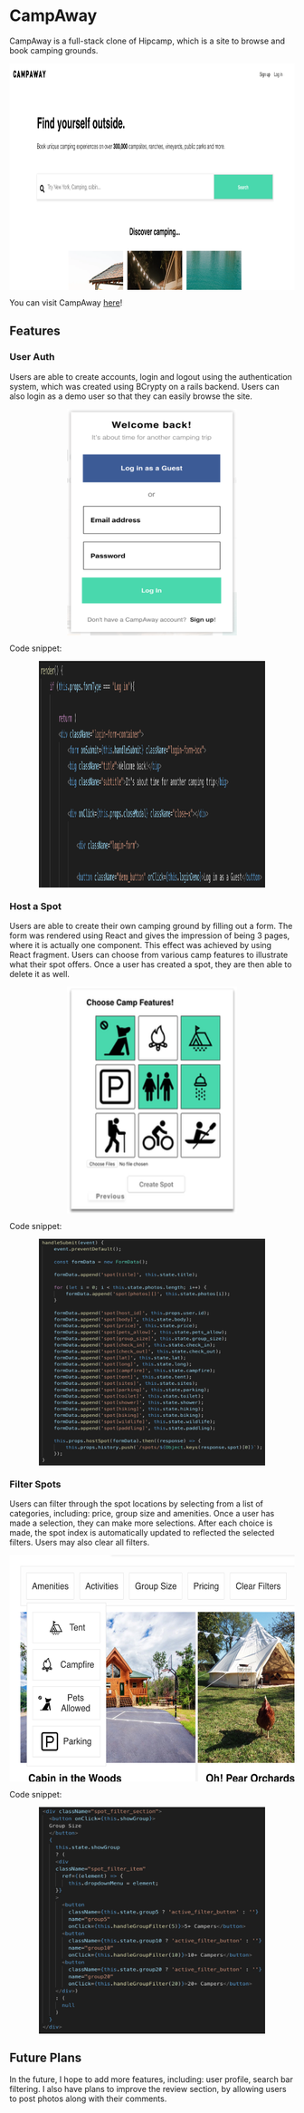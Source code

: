 # CampAway
CampAway is a full-stack clone of Hipcamp, which is a site to browse and book camping grounds.

<p align="center">
<img src="./app/assets/images/campaway.png" width="700" height="400" align="middle"/>
</p>

You can visit CampAway [here](https://camp-away.herokuapp.com/#/)!

## Features

### User Auth
Users are able to create accounts, login and logout using the authentication system, which was created using BCrypty on a rails backend. Users can also login as a demo user so that they can easily browse the site.

<p align="center">
<img src="./app/assets/images/user_auth.png" width="300" height="400" align="middle"/>
</p>
 
Code snippet:
<p align="center">
<img src="./app/assets/images/user_auth_code.png" width="400" height="400" align="middle"/>
</p>

### Host a Spot
Users are able to create their own camping ground by filling out a form. The form was rendered using React and gives the impression of being 3 pages, where it is actually one component. This effect was achieved by using React fragment. Users can choose from various camp features to illustrate what their spot offers. Once a user has created a spot, they are then able to delete it as well.

<p align="center">
<img src="./app/assets/images/campaway_host.png" width="300" height="400" align="middle"/>
</p>

Code snippet:
<p align="center">
<img src="./app/assets/images/host_spot_code.png" width="400" height="400" align="middle"/>
</p>
 
### Filter Spots
Users can filter through the spot locations by selecting from a list of categories, including: price, group size and amenities. Once a user has made a selection, they can make more selections. After each choice is made, the spot index is automatically updated to reflected the selected filters. Users may also clear all filters.

<p align="center">
<img src="./app/assets/images/spot_filter.png" width="600" height="400" align="middle"/>
</p>

Code snippet:
<p align="center">
<img src="./app/assets/images/spot_filter_code.png" width="400" height="400" align="middle"/>
</p>

## Future Plans
In the future, I hope to add more features, including: user profile, search bar filtering. I also have plans to improve the review section, by allowing users to post photos along with their comments.

